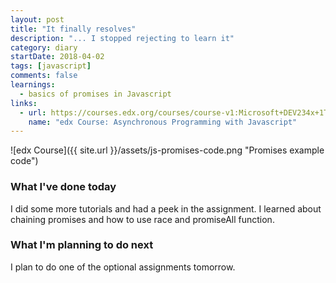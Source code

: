 ```yaml
---
layout: post
title: "It finally resolves"
description: "... I stopped rejecting to learn it"
category: diary
startDate: 2018-04-02
tags: [javascript]
comments: false
learnings: 
  - basics of promises in Javascript
links:
  - url: https://courses.edx.org/courses/course-v1:Microsoft+DEV234x+1T2018a/course/
    name: "edx Course: Asynchronous Programming with Javascript"
---
```

![edx Course]({{ site.url }}/assets/js-promises-code.png "Promises example code")
### What I've done today

I did some more tutorials and had a peek in the assignment.
I learned about chaining promises and how to use race and promiseAll function.

### What I'm planning to do next

I plan to do one of the optional assignments tomorrow.

